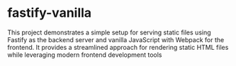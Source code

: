 # fastify-vanilla
This project demonstrates a simple setup for serving static files using Fastify as the backend server and vanilla JavaScript with Webpack for the frontend. It provides a streamlined approach for rendering static HTML files while leveraging modern frontend development tools
